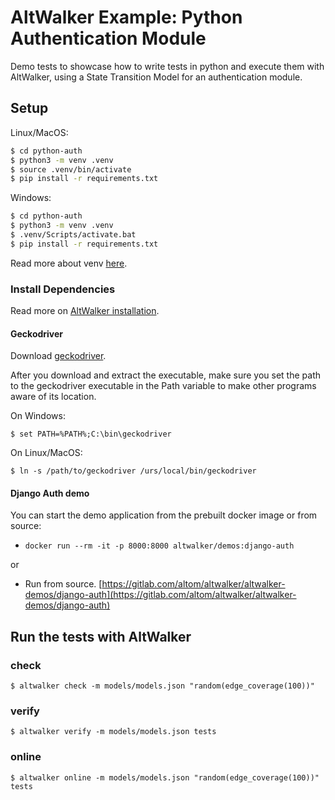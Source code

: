 # AltWalker Example: Python Authentication Module

Demo tests to showcase how to write tests in python and execute them with AltWalker, using a State Transition Model for an authentication module.

## Setup

Linux/MacOS:

```bash
$ cd python-auth
$ python3 -m venv .venv
$ source .venv/bin/activate
$ pip install -r requirements.txt
```

Windows:

```bash
$ cd python-auth
$ python3 -m venv .venv
$ .venv/Scripts/activate.bat
$ pip install -r requirements.txt
```

Read more about venv [here](https://docs.python.org/3/library/venv.html).

### Install Dependencies

Read more on [AltWalker installation](https://altom.gitlab.io/altwalker/altwalker/installation.html).

#### Geckodriver

Download [geckodriver](https://github.com/mozilla/geckodriver/releases).

After you download and extract the executable, make sure you set the path to the geckodriver executable in the Path variable to make other programs aware of its location.

On Windows:

```
$ set PATH=%PATH%;C:\bin\geckodriver
```

On Linux/MacOS:

```
$ ln -s /path/to/geckodriver /urs/local/bin/geckodriver
```

#### Django Auth demo

You can start the demo application from the prebuilt docker image or from source:

  * `docker run --rm -it -p 8000:8000 altwalker/demos:django-auth`

  or

  * Run from source. [https://gitlab.com/altom/altwalker/altwalker-demos/django-auth](https://gitlab.com/altom/altwalker/altwalker-demos/django-auth)

## Run the tests with AltWalker

### check

```
$ altwalker check -m models/models.json "random(edge_coverage(100))"
```

### verify

```
$ altwalker verify -m models/models.json tests
```

### online

```
$ altwalker online -m models/models.json "random(edge_coverage(100))" tests
```